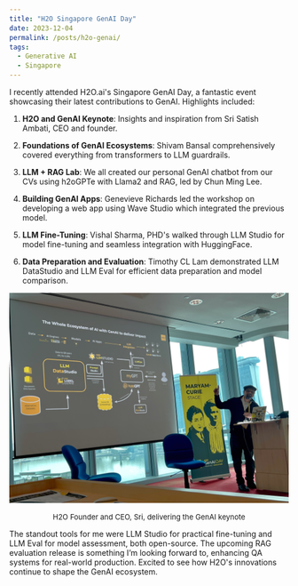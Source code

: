 ```yaml
---
title: "H2O Singapore GenAI Day"
date: 2023-12-04
permalink: /posts/h2o-genai/
tags:
  - Generative AI
  - Singapore
---
```


I recently attended H2O.ai's Singapore GenAI Day, a fantastic event showcasing their latest contributions to GenAI. Highlights included:

1. **H2O and GenAI Keynote**: Insights and inspiration from Sri Satish Ambati, CEO and founder.

2. **Foundations of GenAI Ecosystems**: Shivam Bansal comprehensively covered everything from transformers to LLM guardrails.

3. **LLM + RAG Lab**: We all created our personal GenAI chatbot from our CVs using h2oGPTe with Llama2 and RAG, led by Chun Ming Lee.

4. **Building GenAI Apps**: Genevieve Richards led the workshop on developing a web app using Wave Studio which integrated the previous model.

5. **LLM Fine-Tuning**: Vishal Sharma, PHD's walked through LLM Studio for model fine-tuning and seamless integration with HuggingFace.

6. **Data Preparation and Evaluation**: Timothy CL Lam demonstrated LLM DataStudio and LLM Eval for efficient data preparation and model comparison.

![Alt text](/images/blog/2023-12-h2o.jpeg)
<p style="text-align: center;font-size:13px">H2O Founder and CEO, Sri, delivering the GenAI keynote</p>

The standout tools for me were LLM Studio for practical fine-tuning and LLM Eval for model assessment, both open-source. The upcoming RAG evaluation release is something I’m looking forward to, enhancing QA systems for real-world production. Excited to see how H2O's innovations continue to shape the GenAI ecosystem.
